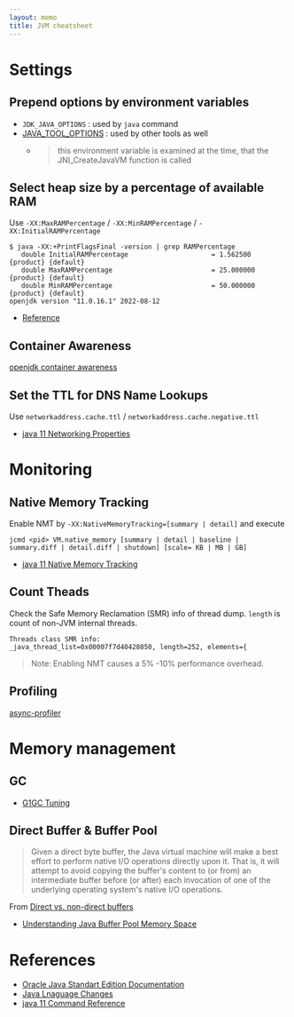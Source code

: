 ```yaml
---
layout: memo
title: JVM cheatsheet
---
```


# Settings
## Prepend options by environment variables
- `JDK_JAVA_OPTIONS` : used by `java` command
- [JAVA_TOOL_OPTIONS](https://docs.oracle.com/en/java/javase/17/troubleshoot/environment-variables-and-system-properties.html) : used by other tools as well
  - > this environment variable is examined at the time, that the JNI_CreateJavaVM function is called

## Select heap size by a percentage of available RAM
Use `-XX:MaxRAMPercentage` / `-XX:MinRAMPercentage` / `-XX:InitialRAMPercentage`

```
$ java -XX:+PrintFlagsFinal -version | grep RAMPercentage
   double InitialRAMPercentage                     = 1.562500                                  {product} {default}
   double MaxRAMPercentage                         = 25.000000                                 {product} {default}
   double MinRAMPercentage                         = 50.000000                                 {product} {default}
openjdk version "11.0.16.1" 2022-08-12
```

- [Reference](https://bugs.openjdk.org/browse/JDK-8186248)

## Container Awareness
[openjdk container awareness](https://developers.redhat.com/articles/2022/04/19/java-17-whats-new-openjdks-container-awareness#)

## Set the TTL for DNS Name Lookups
Use `networkaddress.cache.ttl` / `networkaddress.cache.negative.ttl`

- [java 11 Networking Properties](https://docs.oracle.com/en/java/javase/11/docs/api/java.base/java/net/doc-files/net-properties.html)

# Monitoring
## Native Memory Tracking
Enable NMT by `-XX:NativeMemoryTracking=[summary | detail]` and execute

```
jcmd <pid> VM.native_memory [summary | detail | baseline | summary.diff | detail.diff | shutdown] [scale= KB | MB | GB]
```

- [java 11 Native Memory Tracking](https://docs.oracle.com/en/java/javase/11/vm/native-memory-tracking.html#GUID-710CAEA1-7C6D-4D80-AB0C-B0958E329407)

## Count Theads
Check the Safe Memory Reclamation (SMR) info of thread dump. `length` is count of non-JVM internal threads.

```
Threads class SMR info:
_java_thread_list=0x00007f7d40428050, length=252, elements={
```

> Note: Enabling NMT causes a 5% -10% performance overhead.

## Profiling
[async-profiler](https://github.com/async-profiler/async-profiler)

# Memory management
## GC
- [G1GC Tuning](https://www.oracle.com/technical-resources/articles/java/g1gc.html)

## Direct Buffer & Buffer Pool
> Given a direct byte buffer, the Java virtual machine will make a best effort to perform native I/O operations directly upon it. That is, it will attempt to avoid copying the buffer's content to (or from) an intermediate buffer before (or after) each invocation of one of the underlying operating system's native I/O operations.

From [Direct vs. non-direct buffers](https://docs.oracle.com/javase/8/docs/api/java/nio/ByteBuffer.html)

- [Understanding Java Buffer Pool Memory Space](https://www.fusion-reactor.com/blog/understanding-java-buffer-pool-memory-space/)

# References
- [Oracle Java Standart Edition Documentation](https://docs.oracle.com/en/java/javase/index.html)
- [Java Lnaguage Changes](https://docs.oracle.com/en/java/javase/21/language/java-language-changes.html)
- [java 11 Command Reference](https://docs.oracle.com/en/java/javase/11/tools/java.html)
